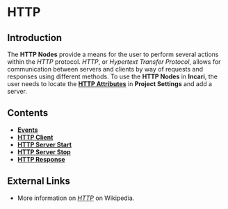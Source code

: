# HTTP

## Introduction

The **HTTP Nodes** provide a means for the user to perform several actions within the _HTTP_ protocol. _HTTP_, or _Hypertext Transfer Protocol_, allows for communication between servers and clients by way of requests and responses using different methods. To use the **HTTP Nodes** in **Incari**, the user needs to locate the [**HTTP Attributes**](https://docs.incari.com/incari-studio/v/2021.1/modules/project-settings#http) in **Project Settings** and add a server.

## Contents

* [**Events**](events/)
* [**HTTP Client**](httpclient.md)
* [**HTTP Server Start**](httpserverstart.md)
* [**HTTP Server Stop**](httpserverstop.md)
* [**HTTP Response**](httpresponse.md)

## External Links

* More information on [_HTTP_](https://en.wikipedia.org/wiki/Hypertext_Transfer_Protocol) on Wikipedia.

